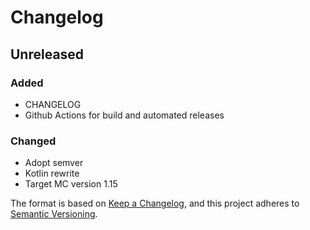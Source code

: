 # Changelog

## Unreleased
### Added
- CHANGELOG
- Github Actions for build and automated releases

### Changed
- Adopt semver
- Kotlin rewrite
- Target MC version 1.15

The format is based on [Keep a Changelog](https://keepachangelog.com/en/1.0.0/),
and this project adheres to [Semantic Versioning](https://semver.org/spec/v2.0.0.html).
